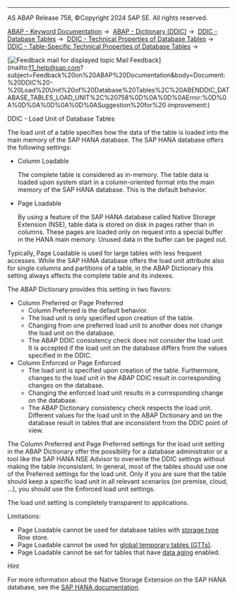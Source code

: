   

* * *

AS ABAP Release 758, ©Copyright 2024 SAP SE. All rights reserved.

[ABAP - Keyword Documentation](javascript:call_link\('abenabap.htm'\)) →  [ABAP - Dictionary (DDIC)](javascript:call_link\('abenabap_dictionary.htm'\)) →  [DDIC - Database Tables](javascript:call_link\('abenddic_database_tables.htm'\)) →  [DDIC - Technical Properties of Database Tables](javascript:call_link\('abenddic_database_tables_tech.htm'\)) →  [DDIC - Table-Specific Technical Properties of Database Tables](javascript:call_link\('abenddic_database_tables_techspec.htm'\)) → 

 [![](Mail.gif?object=Mail.gif "Feedback mail for displayed topic") Mail Feedback](mailto:f1_help@sap.com?subject=Feedback%20on%20ABAP%20Documentation&body=Document:%20DDIC%20-%20Load%20Unit%20of%20Database%20Tables%2C%20ABENDDIC_DATABASE_TABLES_LOAD_UNIT%2C%20758%0D%0A%0D%0AError:%0D%0A%0D%0A%0D%0A%0D%0ASuggestion%20for%20
improvement:)

DDIC - Load Unit of Database Tables

The load unit of a table specifies how the data of the table is loaded into the main memory of the SAP HANA database. The SAP HANA database offers the following settings:

-   Column Loadable
    
    The complete table is considered as in-memory. The table data is loaded upon system start in a column-oriented format into the main memory of the SAP HANA database. This is the default behavior.
    
-   Page Loadable
    
    By using a feature of the SAP HANA database called Native Storage Extension (NSE), table data is stored on disk in pages rather than in columns. These pages are loaded only on request into a special buffer in the HANA main memory. Unused data in the buffer can be paged out.
    

Typically, Page Loadable is used for large tables with less frequent accesses. While the SAP HANA database offers the load unit attribute also for single columns and partitions of a table, in the ABAP Dictionary this setting always affects the complete table and its indexes.

The ABAP Dictionary provides this setting in two flavors:

-   Column Preferred or Page Preferred
    -   Column Preferred is the default behavior.
    -   The load unit is only specified upon creation of the table.
    -   Changing from one preferred load unit to another does not change the load unit on the database.
    -   The ABAP DDIC consistency check does not consider the load unit. It is accepted if the load unit on the database differs from the values specified in the DDIC.
-   Column Enforced or Page Enforced
    -   The load unit is specified upon creation of the table. Furthermore, changes to the load unit in the ABAP DDIC result in corresponding changes on the database.
    -   Changing the enforced load unit results in a corresponding change on the database.
    -   The ABAP Dictionary consistency check respects the load unit. Different values for the load unit in the ABAP Dictionary and on the database result in tables that are inconsistent from the DDIC point of view.

The Column Preferred and Page Preferred settings for the load unit setting in the ABAP Dictionary offer the possibility for a database administrator or a tool like the SAP HANA NSE Advisor to overwrite the DDIC settings without making the table inconsistent. In general, most of the tables should use one of the Preferred settings for the load unit. Only if you are sure that the table should keep a specific load unit in all relevant scenarios (on premise, cloud, ...), you should use the Enforced load unit settings.

The load unit setting is completely transparent to applications.

Limitations:

-   Page Loadable cannot be used for database tables with [storage type](javascript:call_link\('abenddic_database_tables_storage.htm'\)) Row store.
-   Page Loadable cannot be used for [global temporary tables (GTTs)](javascript:call_link\('abenddic_database_tables_gtt.htm'\)).
-   Page Loadable cannot be set for tables that have [data aging](javascript:call_link\('abendata_aging_glosry.htm'\) "Glossary Entry") enabled.

Hint

For more information about the Native Storage Extension on the SAP HANA database, see the [SAP HANA documentation](https://help.sap.com/docs/SAP_HANA_PLATFORM/6b94445c94ae495c83a19646e7c3fd56/4efaa94f8057425c8c7021da6fc2ddf5).